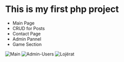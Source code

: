 # This is my first php project  
 - Main Page
 - CRUD for Posts
 - Contact Page
 - Admin Pannel 
 - Game Section

![Main](https://user-images.githubusercontent.com/50520333/176983979-74b7c143-605a-4692-9d5b-2b551f3e8409.png)
![Admin-Users](https://user-images.githubusercontent.com/50520333/176984007-95e85447-ee05-4756-809f-61bf534eceff.png)
![Lojërat](https://user-images.githubusercontent.com/50520333/176984004-0fb8745d-4405-4606-baae-bf7a126ff0fa.png)
